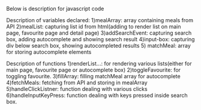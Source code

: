 Below is description for javascript code

Description of variables declared:
1)mealArray: array containing meals from API
2)mealList: capturing list id from html(adding to render list on main page, favourite page and detail page)
3)addSearchEvent: capturing search box, adding autocomplete and showing search result
4)input-box: capturing div below search box, showing autocompleted results
5) matchMeal: array for storing autocomplete elements

Description of functions
1)renderList...: for rendering various lists(either for main page, favourite page or autocomplete box)
2)toggleFavourite: for toggling favourite. 
3)fillArray: filling matchMeal array for autocomplete
4)fetchMeals: fetching from API and storing in mealArray
5)handleClickListner: function dealing with various clicks
6)handleInputKeyPress: function dealing with keys pressed inside search box.

